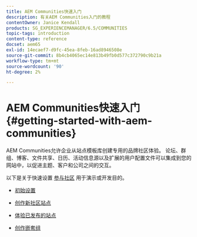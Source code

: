 ```yaml
---
title: AEM Communities快速入门
description: 有关AEM Communities入门的教程
contentOwner: Janice Kendall
products: SG_EXPERIENCEMANAGER/6.5/COMMUNITIES
topic-tags: introduction
content-type: reference
docset: aem65
exl-id: 14ecaef7-d9fc-45ea-8feb-16ad8946508e
source-git-commit: 8b4cb4065ec14e813b49fb0d577c372790c9b21a
workflow-type: tm+mt
source-wordcount: '90'
ht-degree: 2%

---
```


# AEM Communities快速入门 {#getting-started-with-aem-communities}

AEM Communities允许企业从站点模板库创建专用的品牌社区体验。 论坛、群组、博客、文件共享、日历、活动信息源以及扩展的用户配置文件可以集成到您的网站中，以促进主题、客户和公司之间的交互。

以下是关于快速设置 [参与社区](/help/communities/overview.md#engagement-community) 用于演示或开发目的。

* [初始设置](/help/communities/setup.md)

* [创作新社区站点](/help/communities/create-site.md)

* [体验已发布的站点](/help/communities/published-site.md)

* [创作嵌套组](/help/communities/nested-groups.md)
